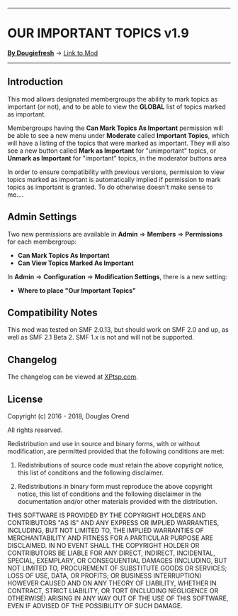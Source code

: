 -------

# OUR IMPORTANT TOPICS v1.9

[**By Dougiefresh**](http://www.simplemachines.org/community/index.php?action=profile;u=253913) -> [Link to Mod](http://custom.simplemachines.org/mods/index.php?mod=4133)

-------

## Introduction
This mod allows designated membergroups the ability to mark topics as important (or not), and to be able to view the **GLOBAL** list of topics marked as important.

Membergroups having the **Can Mark Topics As Important** permission will be able to see a new menu under **Moderate** called **Important Topics**, which will have a listing of the topics that were marked as important.  They will also see a new button called **Mark as Important** for "unimportant" topics, or **Unmark as Important** for "important" topics, in the moderator buttons area 

In order to ensure compatibility with previous versions, permission to view topics marked as important is automatically implied if permission to mark topics as important is granted.  To do otherwise doesn't make sense to me....

## Admin Settings
Two new permissions are available in **Admin** => **Members** => **Permissions** for each membergroup:

- **Can Mark Topics As Important**
- **Can View Topics Marked As Important**

In **Admin** => **Configuration** => **Modification Settings**, there is a new setting:

- **Where to place "Our Important Topics"**

## Compatibility Notes
This mod was tested on SMF 2.0.13, but should work on SMF 2.0 and up, as well as SMF 2.1 Beta 2.  SMF 1.x is not and will not be supported.  

## Changelog
The changelog can be viewed at [XPtsp.com](http://www.xptsp.com/board/free-modifications/our-important-topics/?tab=1).

## License
Copyright (c) 2016 - 2018, Douglas Orend

All rights reserved.

Redistribution and use in source and binary forms, with or without modification, are permitted provided that the following conditions are met:

1. Redistributions of source code must retain the above copyright notice, this list of conditions and the following disclaimer.

2. Redistributions in binary form must reproduce the above copyright notice, this list of conditions and the following disclaimer in the documentation and/or other materials provided with the distribution.

THIS SOFTWARE IS PROVIDED BY THE COPYRIGHT HOLDERS AND CONTRIBUTORS "AS IS" AND ANY EXPRESS OR IMPLIED WARRANTIES, INCLUDING, BUT NOT LIMITED TO, THE IMPLIED WARRANTIES OF MERCHANTABILITY AND FITNESS FOR A PARTICULAR PURPOSE ARE DISCLAIMED. IN NO EVENT SHALL THE COPYRIGHT HOLDER OR CONTRIBUTORS BE LIABLE FOR ANY DIRECT, INDIRECT, INCIDENTAL, SPECIAL, EXEMPLARY, OR CONSEQUENTIAL DAMAGES (INCLUDING, BUT NOT LIMITED TO, PROCUREMENT OF SUBSTITUTE GOODS OR SERVICES; LOSS OF USE, DATA, OR PROFITS; OR BUSINESS INTERRUPTION) HOWEVER CAUSED AND ON ANY THEORY OF LIABILITY, WHETHER IN CONTRACT, STRICT LIABILITY, OR TORT (INCLUDING NEGLIGENCE OR OTHERWISE) ARISING IN ANY WAY OUT OF THE USE OF THIS SOFTWARE, EVEN IF ADVISED OF THE POSSIBILITY OF SUCH DAMAGE.
